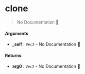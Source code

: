 # clone

> No Documentation 🚧

#### Arguments

- **\_self** : `Vec2` \- No Documentation 🚧

#### Returns

- **arg0** : `Vec2` \- No Documentation 🚧